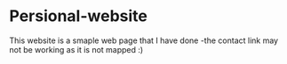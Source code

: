 # Persional-website
This website is a smaple web page that I have done 
-the contact link may not be working as it is not mapped :)
